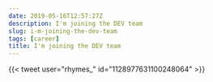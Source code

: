 ```yaml
---
date: 2019-05-16T12:57:27Z
description: I'm joining the DEV team
slug: i-m-joining-the-dev-team
tags: [career]
title: I'm joining the DEV team
---
```


{{< tweet user="rhymes_" id="1128977631100248064" >}}
